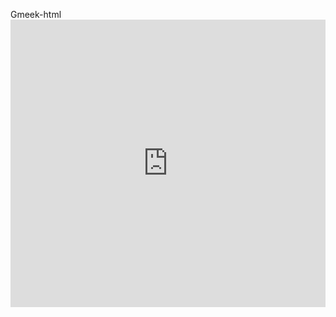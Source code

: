 Gmeek-html<iframe src="https://live.yangjunyu.us.kg/player/?vurl=https://ali-m-l.cztv.com/channels/lantian/channel006/1080p.m3u8" scrolling="no" border="0" frameborder="no" framespacing="0" allowfullscreen="true" width="100%" height="460px"></iframe>